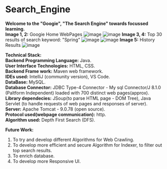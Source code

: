 # Search_Engine
**Welcome to the "Googie", "The Search Engine" towards focussed learning.**                                                                
**Image 1, 2:** Googie Home WebPages
![image](https://github.com/Shiva16-04/Search_Engine/assets/100616140/08f0e352-4859-49f8-8914-dcfc5d2359c2)
![image](https://github.com/Shiva16-04/Search_Engine/assets/100616140/781f3aa0-7170-40c1-a560-27e35903a54e)
**Image 3, 4:** Top 30 results of search keyword: "Spring" 
![image](https://github.com/Shiva16-04/Search_Engine/assets/100616140/d1791d74-1f08-4e4d-8dbe-03b2c7423f67)
![image](https://github.com/Shiva16-04/Search_Engine/assets/100616140/8ed70bbe-46a6-4e5f-8116-6378bc7c6a63)
**Image 5:** History Results
![image](https://github.com/Shiva16-04/Search_Engine/assets/100616140/c0d56349-7cf9-41bc-b544-06ad75905e35)

**Technical Stack:**                                                                                                                        
**Backend Programming Language:** Java.                                                                                                                          
**User Interface Technologies:** HTML, CSS.                                                                                                                     
**Backend Frame work:** Maven web framework.                                                                                                 
**IDEs used:** IntelliJ (community version), VS Code.                                                                                        
**DataBase:** MySQL.                                                                                                                         
**Database Connector:** JDBC Type-4 Connector - My sql Connector/J 8.1.0 (Paltform Independent) loaded with 700 distinct web pages(approx).                                             
**Library dependecies:** JSoup(to parse HTML page - DOM Tree),  Java Servlet (to handle requests of web pages and responses of server).      
**Server:** Apache Tomcat - 9.0.78 (open source).                                                                                            
**Protocol used(webpage communication):** http.                                                                                               
**Algorithm used:** Depth First Search (DFS).

**Future Work:**                                                                                                                            
1. To try and develop different Algorithms for Web Crawling.                                                                                
2. To develop more efficient and secure Algorithm for Indexer, to filter out top search results.                                            
3. To enrich database.                                                                                                                       
4. To develop more Responsive UI.                                                                                                      



